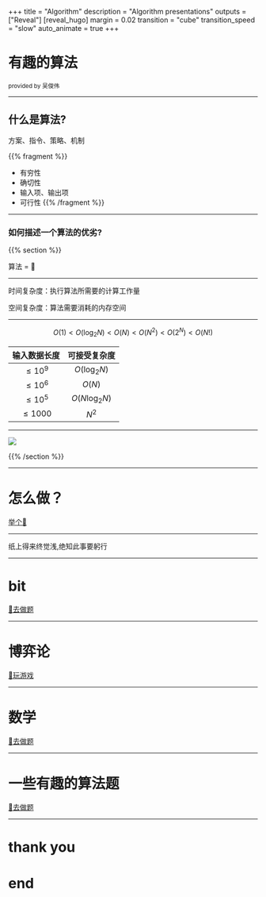+++
title = "Algorithm"
description = "Algorithm presentations"
outputs = ["Reveal"]
[reveal_hugo]
margin = 0.02
transition = "cube"
transition_speed = "slow"
auto_animate = true
+++

# 有趣的算法

<small> provided by 吴俊伟 </small>

---
## 什么是算法?

方案、指令、策略、机制

{{% fragment %}}
- 有穷性
- 确切性
- 输入项、输出项
- 可行性 
{{% /fragment %}}
  
---

### 如何描述一个算法的优劣?

{{% section %}}

算法 = 🐴

---

时间复杂度：执行算法所需要的计算工作量

空间复杂度：算法需要消耗的内存空间

---

$$
O(1)<O(\log_2{N})<O(N)<O(N^2)<O(2^N)<O(N!)
$$

|输入数据长度|可接受复杂度|
|:----:|:----:|
|$≤10^{9}$|$O(\log_2{N})$|
|$≤10^{6}$|$O(N)$|
|$≤10^{5}$|$O(N\log_2{N})$|
|$≤1000$|$N^{2}$|
---

![](/images/sort.png)

{{% /section %}}

---

# 怎么做？

[举个🌰](/example/)

---

纸上得来终觉浅,绝知此事要躬行

---

# bit

[💪去做题](/bit/)

---

# 博弈论

[💪玩游戏](/game/)

---

# 数学

[💪去做题](/math/)

---

# 一些有趣的算法题

[💪去做题](/others/)

---

<h1 class="fragment fade-out" data-autoslide="1000">thank you</h1>
<h1 class="fragment fade-up" >end</h1>